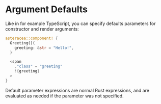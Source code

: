 # Argument Defaults

Like in for example TypeScript, you can specify defaults parameters for constructor and render arguments:

```rust asteracea=Greeting
asteracea::component! {
  Greeting()(
    greeting: &str = "Hello!",
  )

  <span
    ."class" = "greeting"
    !{greeting}
  >
}
```

Default parameter expressions are normal Rust expressions, and are evaluated as needed if the parameter was not specified.

<!-- TODO: Figure out if default parameter expressions can see other parameters, if yes which, and then clarify that here. -->